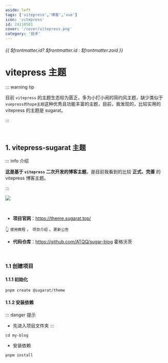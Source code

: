 ```yaml
---
aside: left
tags: ['vitepress','博客','vue']
icon: 'vitepress'
id: 24110501
cover: '/cover/vitepress.png'
category: '技术'
---
```

 
######  {{ $frontmatter.id? $frontmatter.id : $frontmatter.zoid }}

# vitepress 主题

::: warning <Badge type='danger'>tip</Badge>

目前 `vitepress` 的主题生态较为匮乏，多为小打小闹的简约风主题，缺少类似于`vuepress的hope主题`这种优秀且功能丰富的主题，目前，我发现的，比较实用的 vitepress 的主题是 sugarat。

:::

<br/>
 
##  1. vitepress-sugarat 主题

::: info <Badge type='info'>介绍</Badge>

**这是基于 `vitepress` 二次开发的博客主题**，是目前我看到的比较 **正式、完善** 的 vitepress 博客主题。 

:::

![](/cover/202412112131.png)


<br/>


- **项目官网**：https://theme.sugarat.top/   

👆 `使用教程` 、 `项目介绍` 、`更新公告` 



- **代码仓库**：https://github.com/ATQQ/sugar-blog <Badge type='danger'>霍格沃茨</Badge>

<br/>




### 1.1 创建项目

#### 1.1.1 初始化

```shell
pnpm create @sugarat/theme
```

#### 1.1.2 安装依赖

::: danger <Badge type='warning'>提示</Badge>
- 先进入项目文件夹
:::

```shell
cd my-blog
```
- 安装依赖

```shell
pnpm install
```